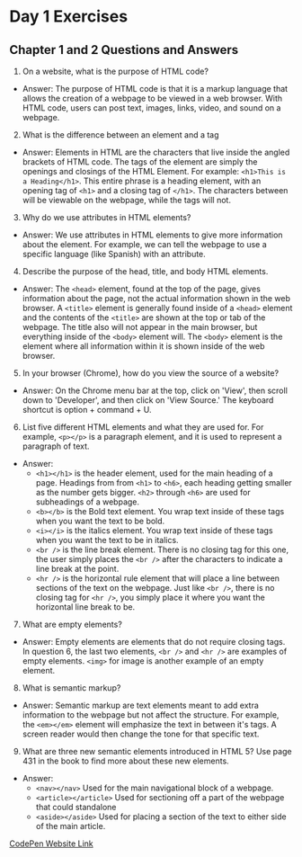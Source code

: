 # Day 1 Exercises

## Chapter 1 and 2 Questions and Answers
1) On a website, what is the purpose of HTML code?
* Answer: The purpose of HTML code is that it is a markup language that allows the creation of a webpage to be viewed in a web browser.  With HTML code, users can post text, images, links, video, and sound on a webpage.

2) What is the difference between an element and a tag
* Answer:  Elements in HTML are the characters that live inside the angled brackets of HTML code.  The tags of the element are simply the openings and closings of the HTML Element.  For example: ``<h1>This is a Heading</h1>``.  This entire phrase is a heading element, with an opening tag of ``<h1>`` and a closing tag of ``</h1>``.  The characters between will be viewable on the webpage, while the tags will not.

3) Why do we use attributes in HTML elements?
* Answer: We use attributes in HTML elements to give more information about the element.  For example, we can tell the webpage to use a specific language (like Spanish) with an attribute.

4) Describe the purpose of the head, title, and body HTML elements.
* Answer: The ``<head>`` element, found at the top of the page, gives information about the page, not the actual information shown in the web browser.  A ``<title>`` element is generally found inside of a ``<head>`` element and the contents of the ``<title>`` are shown at the top or tab of the webpage.  The title also will not appear in the main browser, but everything inside of the ``<body>`` element will.  The ``<body>`` element is the element where all information within it is shown inside of the web browser.

5) In your browser (Chrome), how do you view the source of a website?
* Answer:  On the Chrome menu bar at the top, click on 'View', then scroll down to 'Developer', and then click on 'View Source.' The keyboard shortcut is option + command + U.

6) List five different HTML elements and what they are used for. For example, ``<p></p>`` is a paragraph element, and it is used to represent a paragraph of text.
* Answer:
  * ``<h1></h1>`` is the header element, used for the main heading of a page.  Headings from from ``<h1>`` to ``<h6>``, each heading getting smaller as the number gets bigger. ``<h2>`` through ``<h6>`` are used for subheadings of a webpage.
  * ``<b></b>`` is the Bold text element.  You wrap text inside of these tags when you want the text to be bold.
  * ``<i></i>`` is the italics element. You wrap text inside of these tags when you want the text to be in italics.
  * ``<br />`` is the line break element. There is no closing tag for this one, the user simply places the ``<br />`` after the characters to indicate a line break at the point.
  * ``<hr />`` is the horizontal rule element that will place a line between sections of the text on the webpage.  Just like ``<br />``, there is no closing tag for  ``<hr />``, you simply place it where you want the horizontal line break to be.

7) What are empty elements?
* Answer:  Empty elements are elements that do not require closing tags.  In question 6, the last two elements, ``<br />`` and ``<hr />`` are examples of empty elements. ``<img>`` for image is another example of an empty element.

8) What is semantic markup?
* Answer: Semantic markup are text elements meant to add extra information to the webpage but not affect the structure. For example, the ``<em></em>`` element will emphasize the text in between it's tags.  A screen reader would then change the tone for that specific text.

9) What are three new semantic elements introduced in HTML 5? Use page 431 in the book to find more about these new elements.
* Answer:
  * ``<nav></nav>`` Used for the main navigational block of a webpage.
  * ``<article></article>`` Used for sectioning off a part of the webpage that could standalone
  * ``<aside></aside>`` Used for placing a section of the text to either side of the main article.

[CodePen Website Link](https://codepen.io/nickstaylor/pen/povLvbp)
